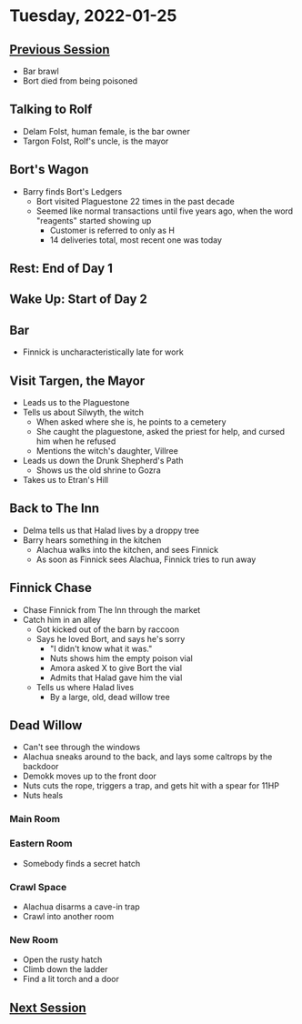 # Tuesday, 2022-01-25

## [Previous Session](./2021-12-15.md)

- Bar brawl
- Bort died from being poisoned

## Talking to Rolf

- Delam Folst, human female, is the bar owner 
- Targon Folst, Rolf's uncle, is the mayor

## Bort's Wagon

- Barry finds Bort's Ledgers
   - Bort visited Plaguestone 22 times in the past decade
   - Seemed like normal transactions until five years ago, when the word "reagents" started showing up
      - Customer is referred to only as H
      - 14 deliveries total, most recent one was today

## Rest: End of Day 1

## Wake Up: Start of Day 2

## Bar

- Finnick is uncharacteristically late for work

## Visit Targen, the Mayor

- Leads us to the Plaguestone
- Tells us about Silwyth, the witch
   - When asked where she is, he points to a cemetery 
   - She caught the plaguestone, asked the priest for help, and cursed him when he refused
   - Mentions the witch's daughter, Villree
- Leads us down the Drunk Shepherd's Path
   - Shows us the old shrine to Gozra
- Takes us to Etran's Hill

## Back to The Inn

- Delma tells us that Halad lives by a droppy tree
- Barry hears something in the kitchen
   - Alachua walks into the kitchen, and sees Finnick
   - As soon as Finnick sees Alachua, Finnick tries to run away

## Finnick Chase

- Chase Finnick from The Inn through the market
- Catch him in an alley
   - Got kicked out of the barn by raccoon
   - Says he loved Bort, and says he's sorry
      - "I didn't know what it was."
      - Nuts shows him the empty poison vial
      - Amora asked X to give Bort the vial
      - Admits that Halad gave him the vial
   - Tells us where Halad lives
      - By a large, old, dead willow tree
   
## Dead Willow

- Can't see through the windows
- Alachua sneaks around to the back, and lays some caltrops by the backdoor
- Demokk moves up to the front door
- Nuts cuts the rope, triggers a trap, and gets hit with a spear for 11HP
- Nuts heals

### Main Room

### Eastern Room

- Somebody finds a secret hatch

### Crawl Space

- Alachua disarms a cave-in trap
- Crawl into another room

### New Room

- Open the rusty hatch
- Climb down the ladder
- Find a lit torch and a door

## [Next Session](./XXXX-XX-XX.md)
